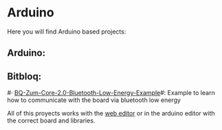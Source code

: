 # Arduino

Here you will find Arduino based projects:

## Arduino:

## Bitbloq:
#· [BQ-Zum-Core-2.0-Bluetooth-Low-Energy-Example](https://github.com/Jkutkut/BQ-Zum-Core-2.0-Bluetooth-Low-Energy-Example)#: Example to learn how to communicate with the board via bluetooth low energy

All of this proyects works with the [web editor](https://bitbloq.bq.com/) or in the arduino editor with the correct board and libraries.

